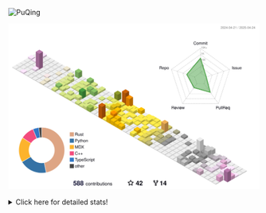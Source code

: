 ![PuQing](https://user-images.githubusercontent.com/27223114/171565019-9a56fae6-b08b-421f-99db-7e830da42371.png)

![](./profile-3d-contrib/profile-season-animate.svg)

<details>
<summary>Click here for detailed stats!</summary>

<!--START_SECTION:waka-->
![Lines of code](https://img.shields.io/badge/From%20Hello%20World%20I%27ve%20Written-2.0%20million%20lines%20of%20code-blue)

**🐱 My GitHub Data** 

> 📦 441.6 kB Used in GitHub's Storage 
 > 
> 🏆 165 Contributions in the Year 2025
 > 
> 🚫 Not Opted to Hire
 > 
> 📜 46 Public Repositories 
 > 
> 🔑 33 Private Repositories 
 > 
**I'm an Early 🐤** 

```text
🌞 Morning                717 commits         ██░░░░░░░░░░░░░░░░░░░░░░░   08.60 % 
🌆 Daytime                3556 commits        ███████████░░░░░░░░░░░░░░   42.65 % 
🌃 Evening                1900 commits        ██████░░░░░░░░░░░░░░░░░░░   22.79 % 
🌙 Night                  2164 commits        ██████░░░░░░░░░░░░░░░░░░░   25.96 % 
```


📊 **This Week I Spent My Time On** 

```text
💬 Programming Languages: 
Other                    10 hrs 31 mins      ██████░░░░░░░░░░░░░░░░░░░   23.96 % 
CLI                      5 hrs 7 mins        ███░░░░░░░░░░░░░░░░░░░░░░   11.67 % 
C++                      4 hrs 48 mins       ███░░░░░░░░░░░░░░░░░░░░░░   10.94 % 
Python                   4 hrs 42 mins       ███░░░░░░░░░░░░░░░░░░░░░░   10.73 % 
GitHubing                4 hrs 27 mins       ███░░░░░░░░░░░░░░░░░░░░░░   10.15 % 

🔥 Editors: 
Arc                      18 hrs 5 mins       ██████████░░░░░░░░░░░░░░░   41.18 % 
VS Code                  15 hrs 11 mins      █████████░░░░░░░░░░░░░░░░   34.57 % 
Ghostty                  5 hrs 42 mins       ███░░░░░░░░░░░░░░░░░░░░░░   12.99 % 
MicrosoftPowerPoint      1 hr 33 mins        █░░░░░░░░░░░░░░░░░░░░░░░░   03.54 % 
NetEaseMusic             1 hr 22 mins        █░░░░░░░░░░░░░░░░░░░░░░░░   03.13 % 

💻 Operating System: 
Mac                      28 hrs 47 mins      ████████████████░░░░░░░░░   65.53 % 
WSL                      13 hrs 12 mins      ████████░░░░░░░░░░░░░░░░░   30.08 % 
Linux                    1 hr 55 mins        █░░░░░░░░░░░░░░░░░░░░░░░░   04.40 % 
```


<!--END_SECTION:waka-->
</details>
